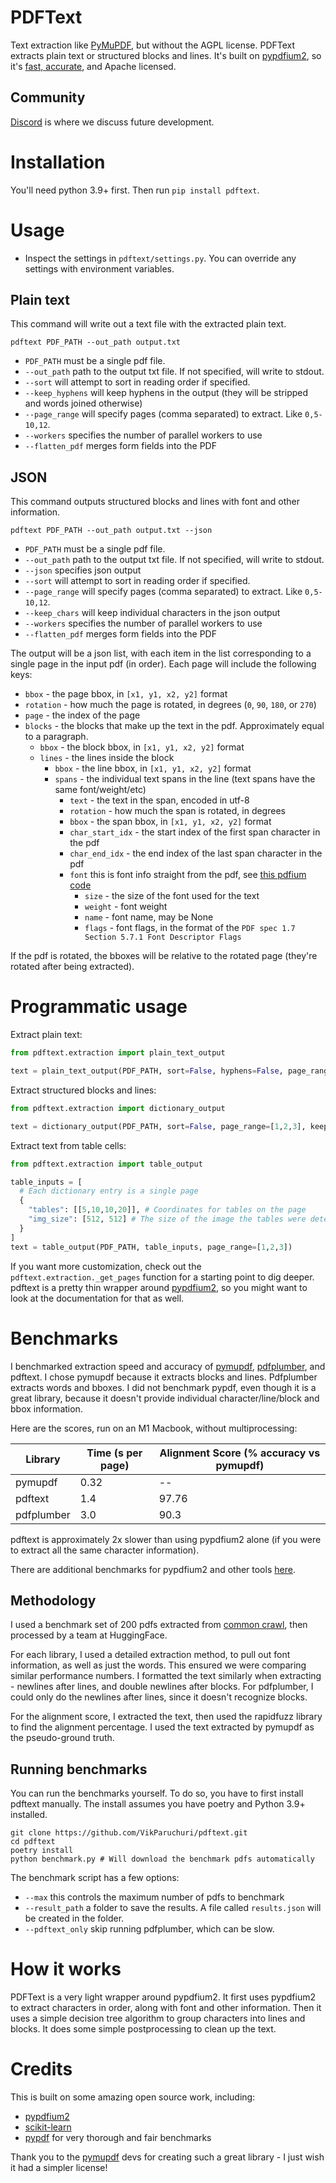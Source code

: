 # PDFText

Text extraction like [PyMuPDF](https://github.com/pymupdf/PyMuPDF), but without the AGPL license.  PDFText extracts plain text or structured blocks and lines.  It's built on [pypdfium2](https://github.com/pypdfium2-team/pypdfium2), so it's [fast, accurate](#benchmarks), and Apache licensed.

## Community

[Discord](https://discord.gg//KuZwXNGnfH) is where we discuss future development.

# Installation

You'll need python 3.9+ first.  Then run `pip install pdftext`.

# Usage

- Inspect the settings in `pdftext/settings.py`.  You can override any settings with environment variables.

## Plain text

This command will write out a text file with the extracted plain text.

```shell
pdftext PDF_PATH --out_path output.txt
```

- `PDF_PATH` must be a single pdf file.
- `--out_path` path to the output txt file.  If not specified, will write to stdout.
- `--sort` will attempt to sort in reading order if specified.
- `--keep_hyphens` will keep hyphens in the output (they will be stripped and words joined otherwise)
- `--page_range` will specify pages (comma separated) to extract.  Like `0,5-10,12`.
- `--workers` specifies the number of parallel workers to use
- `--flatten_pdf` merges form fields into the PDF

## JSON

This command outputs structured blocks and lines with font and other information.

```shell
pdftext PDF_PATH --out_path output.txt --json
```

- `PDF_PATH` must be a single pdf file.
- `--out_path` path to the output txt file.  If not specified, will write to stdout.
- `--json` specifies json output
- `--sort` will attempt to sort in reading order if specified.
- `--page_range` will specify pages (comma separated) to extract.  Like `0,5-10,12`.
- `--keep_chars` will keep individual characters in the json output
- `--workers` specifies the number of parallel workers to use
- `--flatten_pdf` merges form fields into the PDF

The output will be a json list, with each item in the list corresponding to a single page in the input pdf (in order).  Each page will include the following keys:

- `bbox` - the page bbox, in `[x1, y1, x2, y2]` format
- `rotation` - how much the page is rotated, in degrees (`0`, `90`, `180`, or `270`)
- `page` - the index of the page
- `blocks` - the blocks that make up the text in the pdf.  Approximately equal to a paragraph.
  - `bbox` - the block bbox, in `[x1, y1, x2, y2]` format
  - `lines` - the lines inside the block
    - `bbox` - the line bbox, in `[x1, y1, x2, y2]` format
    - `spans` - the individual text spans in the line (text spans have the same font/weight/etc)
      - `text` - the text in the span, encoded in utf-8
      - `rotation` - how much the span is rotated, in degrees
      - `bbox` - the span bbox, in `[x1, y1, x2, y2]` format
      - `char_start_idx` - the start index of the first span character in the pdf
      - `char_end_idx` - the end index of the last span character in the pdf
      - `font` this is font info straight from the pdf, see [this pdfium code](https://pdfium.googlesource.com/pdfium/+/refs/heads/main/public/fpdf_text.h)
        - `size` - the size of the font used for the text
        - `weight` - font weight
        - `name` - font name, may be None
        - `flags` - font flags, in the format of the `PDF spec 1.7 Section 5.7.1 Font Descriptor Flags`

If the pdf is rotated, the bboxes will be relative to the rotated page (they're rotated after being extracted).

# Programmatic usage

Extract plain text:

```python
from pdftext.extraction import plain_text_output

text = plain_text_output(PDF_PATH, sort=False, hyphens=False, page_range=[1,2,3]) # Optional arguments explained above
```

Extract structured blocks and lines:

```python
from pdftext.extraction import dictionary_output

text = dictionary_output(PDF_PATH, sort=False, page_range=[1,2,3], keep_chars=False) # Optional arguments explained above
```

Extract text from table cells:

```python
from pdftext.extraction import table_output

table_inputs = [
  # Each dictionary entry is a single page
  {
    "tables": [[5,10,10,20]], # Coordinates for tables on the page
    "img_size": [512, 512] # The size of the image the tables were detected in
  }
]
text = table_output(PDF_PATH, table_inputs, page_range=[1,2,3])

```

If you want more customization, check out the `pdftext.extraction._get_pages` function for a starting point to dig deeper.  pdftext is a pretty thin wrapper around [pypdfium2](https://pypdfium2.readthedocs.io/en/stable/), so you might want to look at the documentation for that as well.

# Benchmarks

I benchmarked extraction speed and accuracy of [pymupdf](https://pymupdf.readthedocs.io/en/latest/), [pdfplumber](https://github.com/jsvine/pdfplumber), and pdftext.  I chose pymupdf because it extracts blocks and lines.  Pdfplumber extracts words and bboxes.  I did not benchmark pypdf, even though it is a great library, because it doesn't provide individual character/line/block and bbox information.

Here are the scores, run on an M1 Macbook, without multiprocessing:

| Library    | Time (s per page) | Alignment Score (% accuracy vs pymupdf) |
|------------|-------------------|-----------------------------------------|
| pymupdf    | 0.32              | --                                      |
| pdftext    | 1.4               | 97.76                                   |
| pdfplumber | 3.0               | 90.3                                    |

pdftext is approximately 2x slower than using pypdfium2 alone (if you were to extract all the same character information).

There are additional benchmarks for pypdfium2 and other tools [here](https://github.com/py-pdf/benchmarks).

## Methodology

I used a benchmark set of 200 pdfs extracted from [common crawl](https://huggingface.co/datasets/pixparse/pdfa-eng-wds), then processed by a team at HuggingFace.

For each library, I used a detailed extraction method, to pull out font information, as well as just the words.  This ensured we were comparing similar performance numbers.  I formatted the text similarly when extracting - newlines after lines, and double newlines after blocks.  For pdfplumber, I could only do the newlines after lines, since it doesn't recognize blocks.

For the alignment score, I extracted the text, then used the rapidfuzz library to find the alignment percentage.  I used the text extracted by pymupdf as the pseudo-ground truth.

## Running benchmarks

You can run the benchmarks yourself.  To do so, you have to first install pdftext manually.  The install assumes you have poetry and Python 3.9+ installed.

```shell
git clone https://github.com/VikParuchuri/pdftext.git
cd pdftext
poetry install
python benchmark.py # Will download the benchmark pdfs automatically
```

The benchmark script has a few options:

- `--max` this controls the maximum number of pdfs to benchmark
- `--result_path` a folder to save the results.  A file called `results.json` will be created in the folder.
- `--pdftext_only` skip running pdfplumber, which can be slow.

# How it works

PDFText is a very light wrapper around pypdfium2.  It first uses pypdfium2 to extract characters in order, along with font and other information.  Then it uses a simple decision tree algorithm to group characters into lines and blocks.  It does some simple postprocessing to clean up the text.

# Credits

This is built on some amazing open source work, including:

- [pypdfium2](https://github.com/pypdfium2-team/pypdfium2)
- [scikit-learn](https://scikit-learn.org/stable/index.html)
- [pypdf](https://github.com/py-pdf/benchmarks) for very thorough and fair benchmarks

Thank you to the [pymupdf](https://github.com/pymupdf/PyMuPDF) devs for creating such a great library - I just wish it had a simpler license!